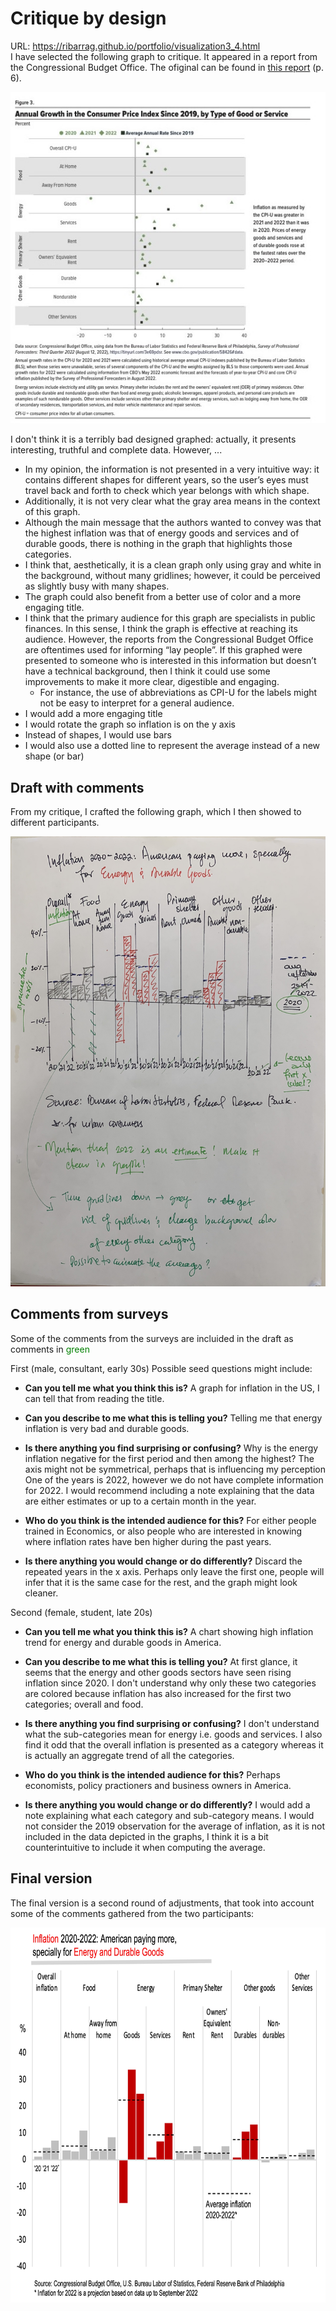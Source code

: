 # Critique by design
URL: https://ribarrag.github.io/portfolio/visualization3_4.html  
I have selected the following graph to critique. It appeared in a report from the Congressional Budget Office.
The ofiginal can be found in [this report](https://www.cbo.gov/system/files/2022-09/58426-Inflation.pdf) (p. 6).

<div style="text-align: center;">
<img src="Inflation_graph.jpg" alt="Graph with inflation data in the U.S. from 2019 to 2022">
</div>

I don't think it is a terribly bad designed graphed: actually, it presents interesting, truthful and complete data. However, ...  

- In my opinion, the information is not presented in a very intuitive way: it contains different shapes for different years, so the user’s eyes must travel back and forth to check which year belongs with which shape. 
- Additionally, it is not very clear what the gray area means in the context of this graph. 
- Although the main message that the authors wanted to convey was that the highest inflation was that of energy goods and services and of durable goods, there is nothing in the graph that highlights those categories.
- I think that, aesthetically, it is a clean graph only using gray and white in the background, without many gridlines; however, it could be perceived as slightly busy with many shapes. 
- The graph could also benefit from a better use of color and a more engaging title.
- I think that the primary audience for this graph are specialists in public finances. In this sense, I think the graph is effective at reaching its audience. However, the reports from the Congressional Budget Office are oftentimes used for informing “lay people”. If this graphed were presented to someone who is interested in this information but doesn’t have a technical background, then I think it could use some improvements to make it more clear, digestible and engaging.
     - For instance, the use of abbreviations as CPI-U for the labels might not be easy to interpret for a general audience. 
- I would add a more engaging title
- I would rotate the graph so inflation is on the y axis
- Instead of shapes, I would use bars
- I would also use a dotted line to represent the average instead of a new shape (or bar) 

## Draft with comments
From my critique, I crafted the following graph, which I then showed to different participants.

<div style="text-align: center;">
<img src="Draft_graph.jpg" alt="Draft of modified graph with inflation data in the U.S. from 2019 to 2022" width="600" 
     height="720" class = "center">
</div>

## Comments from surveys
Some of the comments from the surveys are incluided in the draft as comments in <span style="color: green">green</span>

First (male, consultant, early 30s)
Possible seed questions might include: 
- **Can you tell me what you think this is?**
A graph for inflation in the US, I can tell that from reading the title.

- **Can you describe to me what this is telling you?**
Telling me that energy inflation is very bad and durable goods. 

- **Is there anything you find surprising or confusing?**
Why is the energy inflation negative for the first period and then among the highest? The axis might not be symmetrical, perhaps that is influencing my perception
One of the years is 2022, however we do not have complete information for 2022. I would recommend including a note explaining that the data are either estimates or up to a certain month in the year.

- **Who do you think is the intended audience for this?**
For either people trained in Economics, or also people who are interested in knowing where inflation rates have ben higher during the past years.

- **Is there anything you would change or do differently?**
Discard the repeated years in the x axis. Perhaps only leave the first one, people will infer that it is the same case for the rest, and the graph might look cleaner.


Second (female, student, late 20s)
- **Can you tell me what you think this is?**
A chart showing high inflation trend for energy and durable goods in America.

- **Can you describe to me what this is telling you?**
At first glance, it seems that the energy and other goods sectors have seen rising inflation since 2020. I don't understand why only these two categories are colored because inflation has also increased for the first two categories; overall and food.

- **Is there anything you find surprising or confusing?**
I don't understand what the sub-categories mean for energy i.e. goods and services. I also find it odd that the overall inflation is presented as a category whereas it is actually an aggregate trend of all the categories. 

- **Who do you think is the intended audience for this?**
Perhaps economists, policy practioners and business owners in America.

- **Is there anything you would change or do differently?**
I would add a note explaining what each category and sub-category means.
I would not consider the 2019 observation for the average of inflation, as it is not included in the data depicted in the graphs, I think it is a bit counterintuitive to include it when computing the average.

## Final version
The final version is a second round of adjustments, that took into account some of the comments gathered from the two participants:

<div style="text-align: center;">
<img src="Final_graph_hw3.jpg" alt="Draft of modified graph with inflation data in the U.S. from 2019 to 2022" width="768" 
     height="600">
</div>
